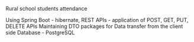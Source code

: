 Rural school students attendance

Using 
Spring Boot - hibernate, REST APIs - application of POST, GET, PUT, DELETE APIs
Maintaining DTO packages for Data transfer from the client side
Database - PostgreSQL
